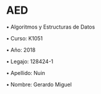 # AED

• Algoritmos y Estructuras de Datos

• Curso: K1051

• Año: 2018

• Legajo: 128424-1

• Apellido: Nuin

• Nombre: Gerardo Miguel
